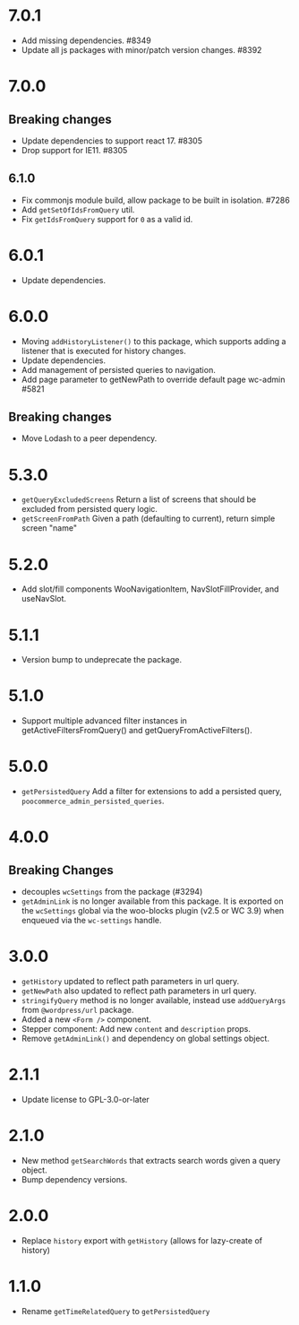 # 7.0.1

-   Add missing dependencies. #8349
-   Update all js packages with minor/patch version changes. #8392

# 7.0.0

## Breaking changes

-   Update dependencies to support react 17. #8305
-   Drop support for IE11. #8305

## 6.1.0

-   Fix commonjs module build, allow package to be built in isolation. #7286
-   Add `getSetOfIdsFromQuery` util.
-   Fix `getIdsFromQuery` support for `0` as a valid id.

# 6.0.1

-   Update dependencies.

# 6.0.0

-   Moving `addHistoryListener()` to this package, which supports adding a listener that is executed for history changes.
-   Update dependencies.
-   Add management of persisted queries to navigation.
-   Add page parameter to getNewPath to override default page wc-admin #5821

## Breaking changes

-   Move Lodash to a peer dependency.

# 5.3.0

-   `getQueryExcludedScreens` Return a list of screens that should be excluded from persisted query logic.
-   `getScreenFromPath` Given a path (defaulting to current), return simple screen "name"

# 5.2.0

-   Add slot/fill components WooNavigationItem, NavSlotFillProvider, and useNavSlot.

# 5.1.1

-   Version bump to undeprecate the package.

# 5.1.0

-   Support multiple advanced filter instances in getActiveFiltersFromQuery() and getQueryFromActiveFilters().

# 5.0.0

-   `getPersistedQuery` Add a filter for extensions to add a persisted query, `poocommerce_admin_persisted_queries`.

# 4.0.0

## Breaking Changes

-   decouples `wcSettings` from the package (#3294)
-   `getAdminLink` is no longer available from this package. It is exported on the `wcSettings` global via the woo-blocks plugin (v2.5 or WC 3.9) when enqueued via the `wc-settings` handle.

# 3.0.0

-   `getHistory` updated to reflect path parameters in url query.
-   `getNewPath` also updated to reflect path parameters in url query.
-   `stringifyQuery` method is no longer available, instead use `addQueryArgs` from `@wordpress/url` package.
-   Added a new `<Form />` component.
-   Stepper component: Add new `content` and `description` props.
-   Remove `getAdminLink()` and dependency on global settings object.

# 2.1.1

-   Update license to GPL-3.0-or-later

# 2.1.0

-   New method `getSearchWords` that extracts search words given a query object.
-   Bump dependency versions.

# 2.0.0

-   Replace `history` export with `getHistory` (allows for lazy-create of history)

# 1.1.0

-   Rename `getTimeRelatedQuery` to `getPersistedQuery`

